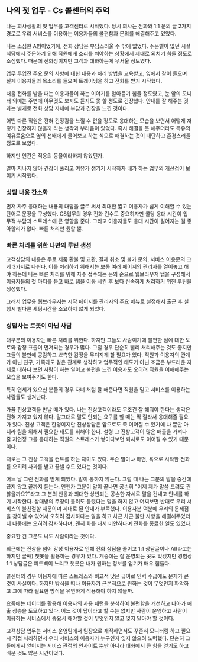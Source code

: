 ## 나의 첫 업무 - Cs 콜센터의 추억

나는 회사생활의 첫 업무를 고객센터로 시작했다. 당시 회사는 전화와 1:1 문의 글 2가지 경로로 우리 서비스를 이용하는 이용자들의 불편함과 문의를 해결해주고 있었다. 

나는 소심한 A형이었기에, 전화 상담은 부담스러울 수 밖에 없었다. 주문벨이 없던 시절 식당에서 주문하기 위해 직원에게 소리를 쳐야하는 상황에서 제대로 외치기 힘들 정도로 소심했다. 때문에 전화상이지만 고객과 대화하는게 무서울 정도였다. 

업무 투입전 주요 문의 사항에 대한 내용과 처리 방법을 교육받고, 옆에서 같이 들으며 실제 이용자들의 목소리를 들으며 트레이닝을 하고 전화를 받기 시작했다.

처음 전화를 받을 때는 이용자들이 하는 이야기를 알아듣기 힘들 정도였고, 눈 앞의 모니터 외에는 주변에 아무것도 보지도 듣지도 못 할 정도로 긴장했다. 안내를 잘 해주는 것과는 별개로 전화 상담 자체에 부담과 긴장을 느낀 것이다.

어떤 다른 직원은 젼혀 긴장감을 느낄 수 없을 정도로 응대하는 모습을 보면서 어떻게 저렇게 긴장하지 않을까 라는 생각과 부러움이 있었다. 즉시 해결을 못 해주더라도 특유의 여유로움으로 옆의 선배에게 물어보고 하는 식으로 해결하는 것이 대단하고 존경스러울 정도로 보였다.

하지만 인간은 적응의 동물이라하지 않았던가.

얼마 지나지 않아 긴장이 풀리고 여유가 생기기 시작하자 내가 하는 업무의 개선점이 보이기 시작했다.


### 상담 내용 간소화
먼저 자주 응대하는 내용의 대답을 글로 써서 최대한 짧고 이용자가 쉽게 이해할 수 있는 단어로 문장을 구성했다. CS업무의 경우 전화 건수도 중요히자만 콜당 응대 시간이 업무적 부담과 스트레스에 큰 영향을 준다. 
그리고 이용자들도 응대 시간이 길어지는 걸 좋아할리가 없다. 빠른 처리만 원할 뿐.


### 빠른 처리를 위한 나만의 루틴 생성
고객상담의 내용은 주로 제품 환불 및 교환, 결제 취소 및 불가 문의, 서비스 이용문의 크게 3가지로 나뉜다.
이를 처리하기 위해서는 보통 여러 페이지의 관리자를 열어놓고 해야 하는데 나는 빠른 처리를 위해 자주 접수되는 문의 순으로 웹브라우저 탭을 구성해서 이용자들의 첫 마디를 듣고 바로 탭을 이동 시킨 후 보다 신속하게 처리하기 위핸 루틴을 생성했다.

그래서 업무용 웹브라우저는 시작 페이지를 관리자의 주요 메뉴로 설정해서 출근 후 실행시 별다른 세팅시간을 소요하지 않게 되었다. 


### 상담사는 로봇이 아닌 사람

대부분의 이용자는 빠른 처리를 위한다. 하지만 그들도 사람이기에 불편한 점에 대한 토로와 감정 표출이 먼저되는 경우가 많다. 그럴 경우 단순히 빨리 처리해주는 것도 좋지만 그들의 불만에 공감하고 뾰촉한 감정을 무뎌지게 할 필요가 있다. 직원과 이용자의 관계가 아닌 친구, 가족과도 같은 관계로 생각하고 업무적인 태도가 아닌 조금은 부드러운 자세로 대하다 보면 사람이 하는 일이고 불편을 느낀 이용자도 오히려 직원을 이해해주는 모습을 보여주기도 한다.

특히 연세가 있으신 분들의 경우 자녀 처럼 잘 해준다면 직원을 믿고 서비스를 이용하는 사람들도 생겨난다. 

가끔 진상고객을 만날 때가 있다. 나는 진상고객이라도 무조건 잘 해줘야 한다는 생각은 전혀 가지고 있지 않다. 말그대로 말도 안되는 요구를 할 때는 딱 잘라서 응대해줄 필요가 있다. 진상 고객은 한명이지만 진상상담은 앞으로도 쭉 이어질 수 있기에 나 뿐만 아니라 팀을 위해서 필요한 태도를 취해야 한다. 설령 그 진상고객이 많은 매출을 가져다 줄 지언정 그를 응대하는 직원의 스트레스가 쌓이다보면 퇴사로도 이어질 수 있기 때문이다.

때로는 그 진상 고객을 컨트롤 하는 재미도 있다. 무슨 말이냐 하면, 욕으로 시작한 전화를 오히려 사과를 받고 끝낼 수도 있다는 것이다.

어느 날 그런 전화를 받게 되었다. 말이 통하지 않는다. 그럴 때 나는 그분의 말을 중간에 끊지 않고 끝까지 듣는다. 언젠가 그분이 말이 끝나면 공손히 "이제 제가 말씀 드려도 괜찮을까요?"라고 그 분의 반응과 최대한 상반되는 공손한 자세로 말을 건내고 안내를 하기 시작한다. 상대방의 주장이 틀려도 틀렸다는 말을 하지 않고 어찌보면 반대로 우리 서비스의 불친절함 때문이며 제대로 된 안내가 부족했다. 이용자분 덕분에 우리의 문제점을 찾아낼 수 있어서 오히려 감사하다는 말을 하고 차근 차근 불만 사항을 해결해주었더니 나중에는 오히려 감사하다며, 괜히 화를 내서 미안하다며 전화를 종료한 일도 있었다.

중요한 건 그분도 나도 사람이라는 것이다. 

최근에는 진상을 넘어 강성 이용자로 인해 전화 상담을 줄이고 1:1 상담글이나 AI(라고는 하지만 글썌) 챗봇을 활용하는 경우가 있다. 걔중에는 잘 운영되는 곳도 있겠지만 경험상 1:1 상담글은 피드백이 느리고 챗봇은 내가 원하는 정보를 얻기가 매우 힘들다.

콜센터의 경우 이용자에 따른 스트레스와 비교적 낮은 급여로 인력 수급에도 문제가 큰 것이 사실이다. 하지만 방식을 떠나 이용자가 근본적으로 원하는 것이 무엇인지 파악하고 그에 따라 필요한 방식을 유연하게 적용해야 하지 않을까.

요즘에는 데이터를 활용해 이용자의 사용 패턴을 분석하여 불편함을 개선하고 나아가 매출 상승을 도모하고 있다. 어느 것이 답이라고 할 수는 없지만 사람이 운영하고 사람이 이용하는 서비스에서 중요시 해야할 것이 무엇인지 알고 잊지 말아야 할 것이다.

고객상담 업무는 서비스 운영팀에서 팀장으로 재직하면서도 꾸준히 모니터링 하고 필요시 직접 처리하면서 우리 서비스의 이용자가 누구인지 잊지 않으려 노력했다. 단순히 그들에게서 얻어지는 서비스 관점의 인사이트 뿐만 아니라 대화에서 큰 힘을 얻기도 하고 배운 것도 많은 시간이었다. 






